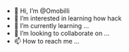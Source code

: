 - 👋 Hi, I’m @Omobilli
- 👀 I’m interested in learning how hack
- 🌱 I’m currently learning ...
- 💞️ I’m looking to collaborate on ...
- 📫 How to reach me ...

<!---
Omobilli/Omobilli is a ✨ special ✨ repository because its `README.md` (this file) appears on your GitHub profile.
You can click the Preview link to take a look at your changes.
--->
